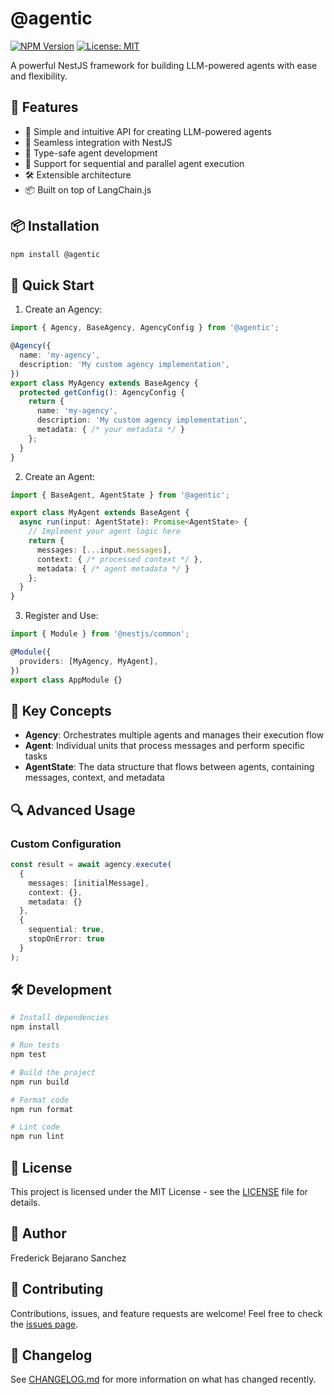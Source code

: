 # @agentic

[![NPM Version](https://img.shields.io/npm/v/@agentic)](https://www.npmjs.com/package/@agentic)
[![License: MIT](https://img.shields.io/badge/License-MIT-yellow.svg)](https://opensource.org/licenses/MIT)

A powerful NestJS framework for building LLM-powered agents with ease and flexibility.

## 🚀 Features

- 🤖 Simple and intuitive API for creating LLM-powered agents
- 🔌 Seamless integration with NestJS
- 🎯 Type-safe agent development
- 🔄 Support for sequential and parallel agent execution
- 🛠️ Extensible architecture
- 📦 Built on top of LangChain.js

## 📦 Installation

```bash
npm install @agentic
```

## 🔧 Quick Start

1. Create an Agency:

```typescript
import { Agency, BaseAgency, AgencyConfig } from '@agentic';

@Agency({
  name: 'my-agency',
  description: 'My custom agency implementation',
})
export class MyAgency extends BaseAgency {
  protected getConfig(): AgencyConfig {
    return {
      name: 'my-agency',
      description: 'My custom agency implementation',
      metadata: { /* your metadata */ }
    };
  }
}
```

2. Create an Agent:

```typescript
import { BaseAgent, AgentState } from '@agentic';

export class MyAgent extends BaseAgent {
  async run(input: AgentState): Promise<AgentState> {
    // Implement your agent logic here
    return {
      messages: [...input.messages],
      context: { /* processed context */ },
      metadata: { /* agent metadata */ }
    };
  }
}
```

3. Register and Use:

```typescript
import { Module } from '@nestjs/common';

@Module({
  providers: [MyAgency, MyAgent],
})
export class AppModule {}
```

## 🌟 Key Concepts

- **Agency**: Orchestrates multiple agents and manages their execution flow
- **Agent**: Individual units that process messages and perform specific tasks
- **AgentState**: The data structure that flows between agents, containing messages, context, and metadata

## 🔍 Advanced Usage

### Custom Configuration

```typescript
const result = await agency.execute(
  { 
    messages: [initialMessage], 
    context: {}, 
    metadata: {} 
  },
  { 
    sequential: true, 
    stopOnError: true 
  }
);
```

## 🛠️ Development

```bash
# Install dependencies
npm install

# Run tests
npm test

# Build the project
npm run build

# Format code
npm run format

# Lint code
npm run lint
```

## 📄 License

This project is licensed under the MIT License - see the [LICENSE](LICENSE) file for details.

## 👤 Author

Frederick Bejarano Sanchez

## 🤝 Contributing

Contributions, issues, and feature requests are welcome! Feel free to check the [issues page](https://github.com/nestjs/agentic/issues).

## 📝 Changelog

See [CHANGELOG.md](CHANGELOG.md) for more information on what has changed recently. 
